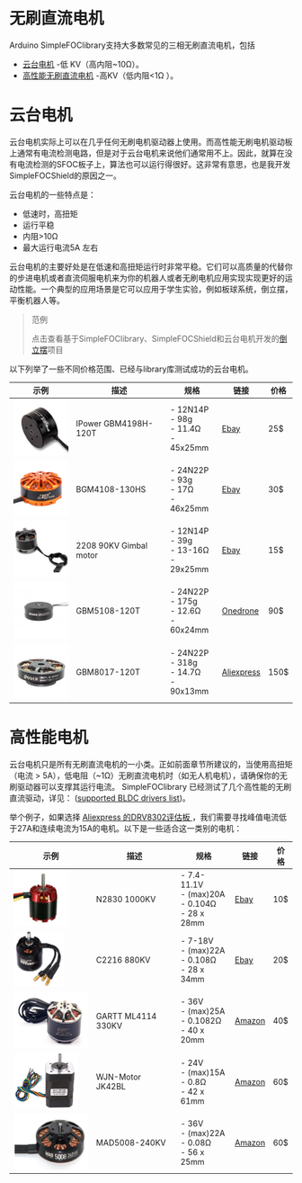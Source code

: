 
# 无刷直流电机

Arduino SimpleFOClibrary支持大多数常见的三相无刷直流电机，包括

- [云台电机](#gimbal-motors) -低 KV（高内阻~10Ω）。
- [高性能无刷直流电机](#high-performance-motors) -高KV（低内阻<1Ω ）。

# 云台电机

云台电机实际上可以在几乎任何无刷电机驱动器上使用。而高性能无刷电机驱动板上通常有电流检测电路，但是对于云台电机来说他们通常用不上。因此，就算在没有电流检测的SFOC板子上，算法也可以运行得很好。这非常有意思，也是我开发 SimpleFOCShield的原因之一。

云台电机的一些特点是：

 - 低速时，高扭矩
 - 运行平稳
 - 内阻>10Ω
 - 最大运行电流5A 左右

云台电机的主要好处是在低速和高扭矩运行时非常平稳。它们可以高质量的代替你的步进电机或者直流伺服电机来为你的机器人或者无刷电机应用实现实现更好的运动性能。一个典型的应用场景是它可以应用于学生实验，例如板球系统，倒立摆，平衡机器人等。

<blockquote class="info"> <p class="heading">范例</p>点击查看基于SimpleFOClibrary、SimpleFOCShield和云台电机开发的<a href="simplefoc_pendulum">倒立摆<i class="fa fa-external-link"></i></a>项目</blockquote>
以下列举了一些不同价格范围、已经与library库测试成功的云台电机。

示例 | 描述 | 规格                                              | 链接 | 价格 
---- | ---- | ---- | ---- | ----
[<img src="extras/Images/mot.jpg" style="height:100px">](https://www.ebay.com/itm/iPower-Gimbal-Brushless-Motor-GBM4108H-120T-for-5N-7N-GH2-ILDC-Aerial-photo-FPV/254541115855?hash=item3b43d531cf:g:q94AAOSwPcVVo571) | IPower GBM4198H-120T |  - 12N14P <br> - 98g  <br> - 11.4Ω <br> - 45x25mm| [Ebay](https://www.ebay.com/itm/iPower-Gimbal-Brushless-Motor-GBM4108H-120T-for-5N-7N-GH2-ILDC-Aerial-photo-FPV/252025852824?hash=item3aade95398:g:q94AAOSwPcVVo571:rk:2:pf:1&frcectupt=true) | 25$
 [<img src="extras/Images/mot2.jpg" style="height:100px">](https://www.ebay.com/itm/Brushless-Gimbal-Motor-BGM4108-130HS-for-DYS-BLG3SN-DSLR-Camera-Mount-DIY/281372437636?epid=1239081107&hash=item41831aac84:g:K3kAAOSwVFlT20du) | BGM4108-130HS |  - 24N22P <br> - 93g  <br> - 17Ω <br> - 46x25mm| [Ebay](https://www.ebay.com/itm/Brushless-Gimbal-Motor-BGM4108-130HS-for-DYS-BLG3SN-DSLR-Camera-Mount-DIY/281372437636?epid=1239081107&hash=item41831aac84:g:K3kAAOSwVFlT20du) | 30$
 [<img src="extras/Images/mot3.jpg" style="height:100px">](https://www.ebay.com/itm/Alloy-2208-90KV-Gimbal-Brushless-Motor-for-Gopro3-RC-Drone-Camera-100-200g/223195701385?hash=item33f7802089:g:cjUAAOSw1iVbyccJ) | 2208 90KV Gimbal motor |  - 12N14P <br> - 39g  <br> - 13-16Ω <br> - 29x25mm| [Ebay](https://www.ebay.com/itm/Alloy-2208-90KV-Gimbal-Brushless-Motor-for-Gopro3-RC-Drone-Camera-100-200g/223195701385?hash=item33f7802089:g:cjUAAOSw1iVbyccJ) | 15$
 [<img src="extras/Images/bigger.jpg" style="height:100px">](https://www.onedrone.com/store/ipower-gbm5108-120t-gimbal-motor.html) | GBM5108-120T |  - 24N22P <br> - 175g  <br> - 12.6Ω <br> - 60x24mm| [Onedrone](https://www.onedrone.com/store/ipower-gbm5108-120t-gimbal-motor.html) | 90$
 [<img src="extras/Images/big.jpg" style="height:100px">](https://fr.aliexpress.com/item/32483131130.html?spm=a2g0o.productlist.0.0.6ddd749fFd3u9E&algo_pvid=a67f2ec1-5341-4f97-ba3e-720e24f6c4fb&algo_expid=a67f2ec1-5341-4f97-ba3e-720e24f6c4fb-10&btsid=0b0a187915885172220541390e7eed&ws_ab_test=searchweb0_0,searchweb201602_,searchweb201603_) | GBM8017-120T | - 24N22P <br> - 318g  <br> - 14.7Ω <br> - 90x13mm| [Aliexpress](https://fr.aliexpress.com/item/32483131130.html?spm=a2g0o.productlist.0.0.6ddd749fFd3u9E&algo_pvid=a67f2ec1-5341-4f97-ba3e-720e24f6c4fb&algo_expid=a67f2ec1-5341-4f97-ba3e-720e24f6c4fb-10&btsid=0b0a187915885172220541390e7eed&ws_ab_test=searchweb0_0,searchweb201602_,searchweb201603_) | 150$

# 高性能电机

云台电机只是所有无刷直流电机的一小类。正如前面章节所建议的，当使用高扭矩（电流 > 5A），低电阻（~1Ω）无刷直流电机时（如无人机电机），请确保你的无刷驱动器可以支撑其运行电流。 <span class="simple">Simple<span class="foc">FOC</span>library</span> 已经测试了几个高性能的无刷直流驱动，详见： ([supported BLDC drivers list](drivers))。

举个例子，如果选择 [Aliexpress 的DRV8302评估板 ](https://bit.ly/2BZZ5fG) ，我们需要寻找峰值电流低于27A和连续电流为15A的电机。以下是一些适合这一类别的电机：

示例 | 描述 | 规格 | 链接 | 价格 
---- | ---- | ---- | ---- | ----
[<img src="extras/Images/n2830.png" style="height:100px">](https://ebay.to/2OTy7tk) | N2830 1000KV |  - 7.4-11.1V <br> - (max)20A  <br> - 0.104Ω <br> - 28 x 28mm| [Ebay](https://ebay.to/2OTy7tk) | 10$
[<img src="extras/Images/c2216.png" style="height:100px">](https://ebay.to/2ZZTT4S) | C2216 880KV |  - 7-18V <br> - (max)22A  <br> - 0.108Ω <br> - 28 x 34mm| [Ebay](https://ebay.to/2ZZTT4S) | 20$
  [<img src="extras/Images/ml4114.png" style="height:100px">](https://amzn.to/3f38b9p) | GARTT ML4114 330KV |  - 36V <br> - (max)25A  <br> - 0.1082Ω <br> - 40 x 20mm| [Amazon](https://amzn.to/3f38b9p) | 40$
 [<img src="extras/Images/jk42.png" style="height:100px">](https://amzn.to/3hB7h5r) | WJN-Motor JK42BL |  - 24V <br> - (max)15A  <br> - 0.8Ω <br> - 42 x 61mm| [Amazon](https://amzn.to/3hB7h5r) | 60$
 [<img src="extras/Images/mad5008.png" style="height:100px">](https://amzn.to/2OWwgE3) | MAD5008-240KV |  - 36V <br> - (max)22A  <br> - 0.08Ω <br> - 56 x 25mm|  [Amazon](https://amzn.to/2OWwgE3) | 60$